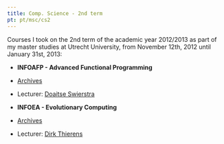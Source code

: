 ```yaml
---
title: Comp. Science - 2nd term
pt: pt/msc/cs2
---
```


Courses I took on the 2nd term of the academic year 2012/2013 as part of my master studies at Utrecht University,
from November 12th, 2012 until January 31st, 2013:

  * **INFOAFP - Advanced Functional Programming**
  * [Archives](http://archive.alvb.in/msc/03_infoafp/)
  * Lecturer: [Doaitse Swierstra](http://www.linkedin.com/pub/doaitse-swierstra/b/848/8ab)

  * **INFOEA - Evolutionary Computing**
  * [Archives](http://archive.alvb.in/msc/04_infoea/)
  * Lecturer: [Dirk Thierens](http://www.cs.uu.nl/staff/dirk.html)

